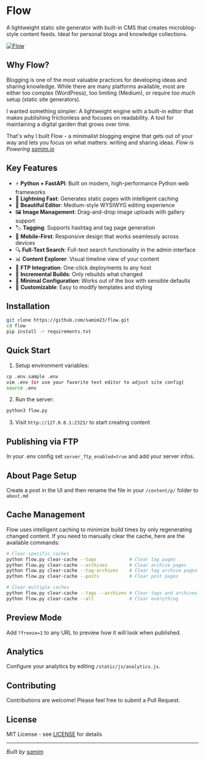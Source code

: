 # Flow

A lightweight static site generator with built-in CMS that creates microblog-style content feeds. Ideal for personal blogs and knowledge collections.

[![Flow](https://samim.io/static/upload/Screenshot-20250114151812-895x631-ahcag9p7.png)](https://samim.io/static/upload/Screenshot-20250114151812-895x631-ahcag9p7.png)

## Why Flow?

Blogging is one of the most valuable practices for developing ideas and sharing knowledge. While there are many platforms available, most are either too complex (WordPress), too limiting (Medium), or require too much setup (static site generators).

I wanted something simpler: A lightweight engine with a built-in editor that makes publishing frictionless and focuses on readability. A tool for maintaining a digital garden that grows over time.

That's why I built Flow - a minimalist blogging engine that gets out of your way and lets you focus on what matters: writing and sharing ideas. _Flow is Powering [samim.io](https://samim.io)_

## Key Features

- ⚡ **Python + FastAPI**: Built on modern, high-performance Python web frameworks
- 🚀 **Lightning Fast**: Generates static pages with intelligent caching
- 💅 **Beautiful Editor**: Medium-style WYSIWYG editing experience
- 🖼️ **Image Management**: Drag-and-drop image uploads with gallery support
- 🏷️ **Tagging**: Supports hashtag and tag page generation
- 📱 **Mobile-First**: Responsive design that works seamlessly across devices
- 🔍 **Full-Text Search**: Full-text search functionality in the admin interface
- 📊 **Content Explorer**: Visual timeline view of your content
- 📡 **FTP Integration**: One-click deployments to any host
- 🔄 **Incremental Builds**: Only rebuilds what changed
- 🎯 **Minimal Configuration**: Works out of the box with sensible defaults
- 🎨 **Customizable**: Easy to modify templates and styling

## Installation

```bash
git clone https://github.com/samim23/flow.git
cd flow
pip install -r requirements.txt
```

## Quick Start

1. Setup environment variables:

```bash
cp .env.sample .env
vim .env (or use your favorite text editor to adjust site config)
source .env
```

2. Run the server:

```bash
python3 flow.py
```

3. Visit `http://127.0.0.1:2323/` to start creating content

## Publishing via FTP

In your .env config set `server_ftp_enabled=true` and add your server infos.

## About Page Setup

Create a post in the UI and then rename the file in your `/content/p/` folder to `about.md`

## Cache Management

Flow uses intelligent caching to minimize build times by only regenerating changed content. If you need to manually clear the cache, here are the available commands:

```bash
# Clear specific caches
python flow.py clear-cache --tags            # Clear tag pages
python flow.py clear-cache --archives        # Clear archive pages
python flow.py clear-cache --tag-archives    # Clear tag archive pages
python flow.py clear-cache --posts           # Clear post pages

# Clear multiple caches
python flow.py clear-cache --tags --archives # Clear tags and archives
python flow.py clear-cache --all             # Clear everything
```

## Preview Mode

Add `?freeze=1` to any URL to preview how it will look when published.

## Analytics

Configure your analytics by editing `/static/js/analytics.js`.

## Contributing

Contributions are welcome! Please feel free to submit a Pull Request.

## License

MIT License - see [LICENSE](https://github.com/samim23/flow/blob/master/LICENSE.md) for details

---

_Built by [samim](https://samim.io)_
